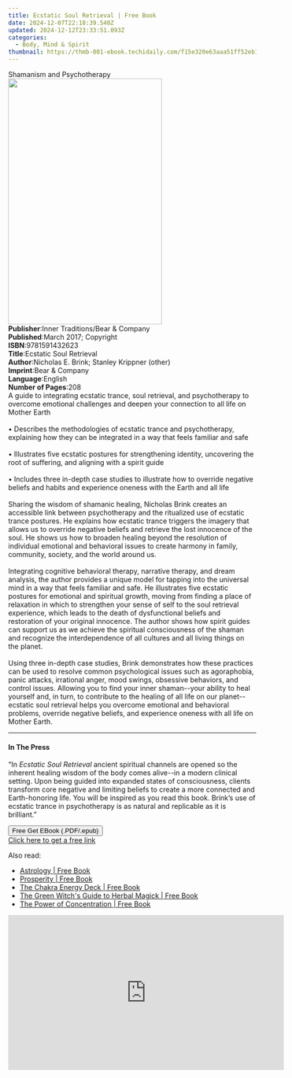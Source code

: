 ```yaml
---
title: Ecstatic Soul Retrieval | Free Book
date: 2024-12-07T22:18:39.540Z
updated: 2024-12-12T23:33:51.093Z
categories:
  - Body, Mind & Spirit
thumbnail: https://thmb-001-ebook.techidaily.com/f15e320e63aaa51ff52eb12a29a77a945f768654141980e6d12a81e690a3f67c.jpg
---
```

<main id="book-container">
  <div class="flex flex-col">
    <div class="book-brief flex-1 py-6 px-4 sm:p-6 md:py-10 md:px-8">
      <!-- brief-->
      <div class="book-brief-main">Shamanism and Psychotherapy</div>
    </div>
    <div
      class="book-meta-info flex-1 grid gap-4 col-start-1 col-end-3 row-start-1 sm:mb-6 sm:grid-cols-4 lg:gap-6 lg:col-start-2 lg:row-end-6 lg:row-span-6 lg:mb-0"
    >
      <div
        class="book-meta-info-left place-content-center mt-4 p-4 text-sm leading-6 col-start-2 col-span-2 dark:text-slate-400"
      >
        <img
          class="w-full h-500 object-cover rounded-lg sm:h-255 sm:col-span-2 lg:col-span-full"
          src="https://img-001-ebook.techidaily.com/a11115919e2f2a22205cfd33fa74ae5c6542d115e47bc7ee8028a0c616115a98.jpg"
          alt=""
          width="312"
          height="500"
        />
      </div>
      <div
        class="book-meta-info-right mt-2 col-start-1 row-start-2 col-span-3 self-center"
      >
        <!-- meta data  -->
        <div class="flex flex-col px-4 md:px-8">
          <div class="flex-1">
            <strong>Publisher</strong>:<span class="px-2"
              >Inner Traditions/Bear &amp; Company</span
            >
          </div>
          <div class="flex-1">
            <strong>Published</strong>:<span class="px-2"
              >March 2017; Copyright</span
            >
          </div>
          <div class="flex-1">
            <strong>ISBN</strong>:<span class="px-2">9781591432623</span>
          </div>
          <div class="flex-1">
            <strong>Title</strong>:<span class="px-2"
              >Ecstatic Soul Retrieval</span
            >
          </div>
          <div class="flex-1">
            <strong>Author</strong>:<span class="px-2"
              >Nicholas E. Brink; Stanley Krippner (other)</span
            >
          </div>
          <div class="flex-1">
            <strong>Imprint</strong>:<span class="px-2"
              >Bear &amp; Company</span
            >
          </div>
          <div class="flex-1">
            <strong>Language</strong>:<span class="px-2">English</span>
          </div>
          <div class="flex-1">
            <strong>Number of Pages</strong>:<span class="px-2">208</span>
          </div>
        </div>
      </div>
    </div>
    <div class="book-description flex-1 py-6 px-4 sm:p-6 md:py-10 md:px-8">
      <div class="book-description-main">
        <div accordion-content="" id="description">
          A guide to integrating ecstatic trance, soul retrieval, and
          psychotherapy to overcome emotional challenges and deepen your
          connection to all life on Mother Earth<br /><br />
          • Describes the methodologies of ecstatic trance and psychotherapy,
          explaining how they can be integrated in a way that feels familiar and
          safe<br /><br />
          • Illustrates five ecstatic postures for strengthening identity,
          uncovering the root of suffering, and aligning with a spirit guide
          <br /><br />• Includes three in-depth case studies to illustrate how
          to override negative beliefs and habits and experience oneness with
          the Earth and all life <br /><br />Sharing the wisdom of shamanic
          healing, Nicholas Brink creates an accessible link between
          psychotherapy and the ritualized use of ecstatic trance postures. He
          explains how ecstatic trance triggers the imagery that allows us to
          override negative beliefs and retrieve the lost innocence of the soul.
          He shows us how to broaden healing beyond the resolution of individual
          emotional and behavioral issues to create harmony in family,
          community, society, and the world around us.<br /><br />
          Integrating cognitive behavioral therapy, narrative therapy, and dream
          analysis, the author provides a unique model for tapping into the
          universal mind in a way that feels familiar and safe. He illustrates
          five ecstatic postures for emotional and spiritual growth, moving from
          finding a place of relaxation in which to strengthen your sense of
          self to the soul retrieval experience, which leads to the death of
          dysfunctional beliefs and restoration of your original innocence. The
          author shows how spirit guides can support us as we achieve the
          spiritual consciousness of the shaman and recognize the
          interdependence of all cultures and all living things on the
          planet.<br /><br />
          Using three in-depth case studies, Brink demonstrates how these
          practices can be used to resolve common psychological issues such as
          agoraphobia, panic attacks, irrational anger, mood swings, obsessive
          behaviors, and control issues. Allowing you to find your inner
          shaman--your ability to heal yourself and, in turn, to contribute to
          the healing of all life on our planet--ecstatic soul retrieval helps
          you overcome emotional and behavioral problems, override negative
          beliefs, and experience oneness with all life on Mother Earth.
        </div>
        <div class="accordion-fader"></div>
      </div>
    </div>
    <div class="book-excerpts flex-1 py-6 px-4 sm:p-6 md:py-10 md:px-8">
      <!-- excerpts-->
      <div class="book-excerpts-main">
        <hr />
        <h4 class="placeholder placeholder-heading">
          <span>In The Press</span>
        </h4>
        <p>
          “In <i>Ecstatic Soul Retrieval</i> ancient spiritual channels are
          opened so the inherent healing wisdom of the body comes alive--in a
          modern clinical setting. Upon being guided into expanded states of
          consciousness, clients transform core negative and limiting beliefs to
          create a more connected and Earth-honoring life. You will be inspired
          as you read this book. Brink’s use of ecstatic trance in psychotherapy
          is as natural and replicable as it is brilliant.”
        </p>
      </div>
    </div>
    <div
      class="book-about-author flex-1 py-6 px-4 sm:p-6 md:py-10 md:px-8"
    ></div>
    <div class="book-free-get flex-1 py-6 px-4 sm:p-6 md:py-10 md:px-8">
      <button
        id="btn-free-get"
        class="bg-blue-500 hover:bg-blue-700 text-white font-bold py-2 px-4 rounded"
      >
        Free Get EBook (.PDF/.epub)
      </button>
      <div id="countdown-display" class="px-2 text-lg mt-2"></div>
      <a
        id="free-link"
        class="hidden bg-blue-500 hover:bg-blue-700 text-white font-bold py-2 px-4 rounded"
        href="https://www.ebooks.com/en-us/book/95782301/ecstatic-soul-retrieval/nicholas-e-brink/"
        target="_blank"
        >Click here to get a free link</a
      >
    </div>
    <script>
      let countdownTime = 0;
      let countdownInterval = null;
      document
        .getElementById('btn-free-get')
        .addEventListener('click', startCountdown);
      function startCountdown() {
        countdownTime = new Date().getTime() + 60000 * 3;
        countdownInterval = setInterval(updateCountdown, 1000);
        document.getElementById('btn-free-get').disabled = true;
        document
          .getElementById('btn-free-get')
          .classList.add('bg-gray-500', 'cursor-not-allowed');
      }
      function updateCountdown() {
        let currentTime = new Date().getTime();
        let timeLeft = countdownTime - currentTime;
        let secondsLeft = Math.floor(timeLeft / 1000);
        document.getElementById('countdown-display').innerHTML =
          `Remaining time: ${secondsLeft} seconds.`;
        if (secondsLeft <= 0) {
          clearInterval(countdownInterval);
          document.getElementById('btn-free-get').classList.add('hidden');
          document.getElementById('free-link').classList.remove('hidden');
          document.getElementById('countdown-display').innerHTML = '';
        }
      }
    </script>
  </div>
</main>

<ins class="adsbygoogle"
      style="display:block"
      data-ad-client="ca-pub-7571918770474297"
      data-ad-slot="8358498916"
      data-ad-format="auto"
      data-full-width-responsive="true"></ins>
    

<span class="atpl-alsoreadstyle">Also read:</span>
<div><ul>
<li><a href="https://novels-ebooks.techidaily.com/210434208-9781250861955-astrology/"><u>Astrology | Free Book</u></a></li>
<li><a href="https://novels-ebooks.techidaily.com/210434647-9781420979770-prosperity/"><u>Prosperity | Free Book</u></a></li>
<li><a href="https://novels-ebooks.techidaily.com/210433575-9781797212463-the-chakra-energy-deck/"><u>The Chakra Energy Deck | Free Book</u></a></li>
<li><a href="https://novels-ebooks.techidaily.com/210434180-9781645676270-the-green-witchs-guide-to-herbal-magick/"><u>The Green Witch's Guide to Herbal Magick | Free Book</u></a></li>
<li><a href="https://novels-ebooks.techidaily.com/210434642-9781420979725-the-power-of-concentration/"><u>The Power of Concentration | Free Book</u></a></li>
</ul></div>

<!-- affiliate ads begin -->
<iframe width="560" height="315" src="https://www.youtube.com/embed/jvwX82j3ci0?si=gAWoovjXgs3m1d7S" title="YouTube video player" frameborder="0" allow="accelerometer; autoplay; clipboard-write; encrypted-media; gyroscope; picture-in-picture; web-share" referrerpolicy="strict-origin-when-cross-origin" allowfullscreen></iframe>
<!-- affiliate ads end -->

